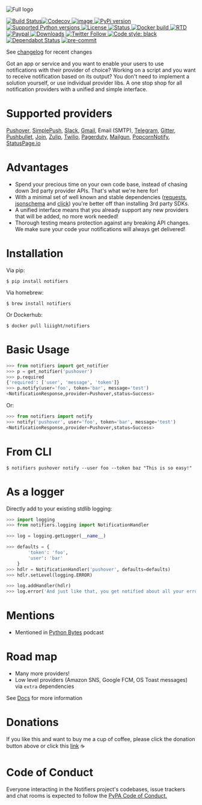 ![Full logo](https://raw.githubusercontent.com/notifiers/notifiers/develop/assets/images/circle_full_logo.png)

[![Build Status](https://img.shields.io/endpoint.svg?url=https%3A%2F%2Factions-badge.atrox.dev%2Fnotifiers%2Fnotifiers%2Fbadge%3Fref%3Dmaster&style=flat-square)](https://actions-badge.atrox.dev/notifiers/notifiers/goto?ref=master)[![Codecov](https://img.shields.io/codecov/c/github/notifiers/notifiers/master.svg?style=flat-square) ](https://codecov.io/gh/notifiers/notifiers) [![image](https://img.shields.io/gitter/room/nwjs/nw.js.svg?style=flat-square) ](https://gitter.im/notifiers/notifiers) [![PyPi version](https://img.shields.io/pypi/v/notifiers.svg?style=flat-square) ](https://pypi.python.org/pypi/notifiers) [![Supported Python versions](https://img.shields.io/pypi/pyversions/notifiers.svg?style=flat-square) ](https://pypi.org/project/notifiers) [![License](https://img.shields.io/pypi/l/notifiers.svg?style=flat-square) ](https://choosealicense.com/licenses) [![Status](https://img.shields.io/pypi/status/notifiers.svg?style=flat-square) ](https://pypi.org/project/notifiers/) [![Docker build](https://img.shields.io/docker/build/liiight/notifiers.svg?style=flat-square) ](https://hub.docker.com/r/liiight/notifiers/) [![RTD](https://img.shields.io/readthedocs/notifiers.svg?style=flat-square) ](https://readthedocs.org/projects/notifiers/badge/?version=latest) [![Paypal](https://img.shields.io/badge/Donate-PayPal-green.svg?style=flat-square) ](https://paypal.me/notifiers) [![Downloads](http://pepy.tech/badge/notifiers)](http://pepy.tech/count/notifiers)
[![Twitter Follow](https://img.shields.io/twitter/follow/liiight.svg?style=flat-square&logo=twitter&label=Follow) ](https://twitter.com/liiight) [![Code style: black](https://img.shields.io/badge/code%20style-black-000000.svg)](https://github.com/ambv/black) [![Dependabot Status](https://api.dependabot.com/badges/status?host=github&repo=notifiers/notifiers)](https://dependabot.com) [![pre-commit](https://img.shields.io/badge/pre--commit-enabled-brightgreen?logo=pre-commit&logoColor=white)](https://github.com/pre-commit/pre-commit)


See [changelog](http://notifiers.readthedocs.io/en/latest/changelog.html) for recent changes

Got an app or service and you want to enable your users to use notifications with their provider of choice? Working on a script and you want to receive notification based on its output? You don't need to implement a solution yourself, or use individual provider libs. A one stop shop for all notification providers with a unified and simple interface.

# Supported providers


[Pushover](https://pushover.net/), [SimplePush](https://simplepush.io/), [Slack](https://api.slack.com/), [Gmail](https://www.google.com/gmail/about/), Email (SMTP), [Telegram](https://telegram.org/), [Gitter](https://gitter.im), [Pushbullet](https://www.pushbullet.com), [Join](https://joaoapps.com/join/), [Zulip](https://zulipchat.com/), [Twilio](https://www.twilio.com/), [Pagerduty](https://www.pagerduty.com), [Mailgun](https://www.mailgun.com/), [PopcornNotify](https://popcornnotify.com), [StatusPage.io](https://statuspage.io)

# Advantages

-   Spend your precious time on your own code base, instead of chasing down 3rd party provider APIs. That's what we're here for!
-   With a minimal set of well known and stable dependencies ([requests](https://pypi.python.org/pypi/requests), [jsonschema](https://pypi.python.org/pypi/jsonschema/2.6.0) and [click](https://pypi.python.org/pypi/click/6.7)) you're better off than installing 3rd party SDKs.
-   A unified interface means that you already support any new providers that will be added, no more work needed!
-   Thorough testing means protection against any breaking API changes. We make sure your code your notifications will always get delivered!

# Installation

Via pip:
```
$ pip install notifiers
```
Via homebrew:
```
$ brew install notifiers
```
Or Dockerhub:
```
$ docker pull liiight/notifiers
```
# Basic Usage

```python
>>> from notifiers import get_notifier
>>> p = get_notifier('pushover')
>>> p.required
{'required': ['user', 'message', 'token']}
>>> p.notify(user='foo', token='bar', message='test')
<NotificationResponse,provider=Pushover,status=Success>
```

Or:
```python
>>> from notifiers import notify
>>> notify('pushover', user='foo', token='bar', message='test')
<NotificationResponse,provider=Pushover,status=Success>
```

# From CLI

```text
$ notifiers pushover notify --user foo --token baz "This is so easy!"
```

# As a logger

Directly add to your existing stdlib logging:

```python
>>> import logging
>>> from notifiers.logging import NotificationHandler

>>> log = logging.getLogger(__name__)

>>> defaults = {
        'token': 'foo',
        'user': 'bar'
    }
>>> hdlr = NotificationHandler('pushover', defaults=defaults)
>>> hdlr.setLevel(logging.ERROR)

>>> log.addHandler(hdlr)
>>> log.error('And just like that, you get notified about all your errors!')
```

# Mentions

- Mentioned in [Python Bytes](https://pythonbytes.fm/episodes/show/67/result-of-moving-python-to-github) podcast

# Road map

-   Many more providers!
-   Low level providers (Amazon SNS, Google FCM, OS Toast messages) via `extra` dependencies

See [Docs](http://notifiers.readthedocs.io/) for more information

# Donations

If you like this and want to buy me a cup of coffee, please click the donation button above or click this [link](https://paypal.me/notifiers) ☕

# Code of Conduct

Everyone interacting in the Notifiers project's codebases, issue trackers and chat rooms is expected to follow the [PyPA Code of Conduct.](https://www.pypa.io/en/latest/code-of-conduct/)
